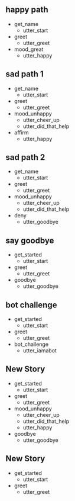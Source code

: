 ## happy path
* get_name
  - utter_start
* greet
  - utter_greet
* mood_great
  - utter_happy

## sad path 1
* get_name
  - utter_start
* greet
  - utter_greet
* mood_unhappy
  - utter_cheer_up
  - utter_did_that_help
* affirm
  - utter_happy

## sad path 2

* get_name
  - utter_start
* greet
  - utter_greet
* mood_unhappy
  - utter_cheer_up
  - utter_did_that_help
* deny
  - utter_goodbye

## say goodbye

* get_started
  - utter_start
* greet
  - utter_greet
* goodbye
  - utter_goodbye

## bot challenge

* get_started
  - utter_start
* greet
  - utter_greet
* bot_challenge
  - utter_iamabot

## New Story

* get_started
  - utter_start
* greet
  - utter_greet
* mood_unhappy
    - utter_cheer_up
    - utter_did_that_help
    - utter_happy
* goodbye
    - utter_goodbye

## New Story

* get_started
  - utter_start
* greet
  - utter_greet
